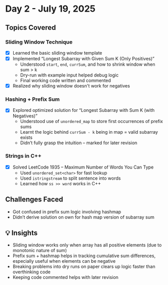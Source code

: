 #  Day 2 - July 19, 2025

##  Topics Covered

### Sliding Window Technique
- [x] Learned the basic sliding window template
- [x] Implemented “Longest Subarray with Given Sum K (Only Positives)”
  - Understood `start`, `end`, `currSum`, and how to shrink window when sum > k
  - Dry-run with example input helped debug logic
  - Final working code written and commented
- [x] Realized why sliding window doesn't work for negatives

### Hashing + Prefix Sum
- [x] Explored optimized solution for “Longest Subarray with Sum K (with Negatives)”
  - Understood use of `unordered_map` to store first occurrences of prefix sums
  - Learnt the logic behind `currSum - k` being in map = valid subarray exists
  - Didn’t fully grasp the intuition – marked for later revision

### Strings in C++
- [x] Solved LeetCode 1935 – Maximum Number of Words You Can Type
  - Used `unordered_set<char>` for fast lookup
  - Used `istringstream` to split sentence into words
  - Learned how `ss >> word` works in C++

##  Challenges Faced
- Got confused in prefix sum logic involving hashmap
- Didn’t derive solution on own for hash map version of subarray sum

## 💡 Insights
- Sliding window works only when array has all positive elements (due to monotonic nature of sum)
- Prefix sum + hashmap helps in tracking cumulative sum differences, especially useful when elements can be negative
- Breaking problems into dry runs on paper clears up logic faster than overthinking code
- Keeping code commented helps with later revision
